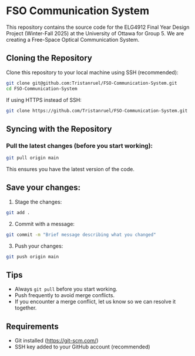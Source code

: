 # FSO Communication System

This repository contains the source code for the ELG4912 Final Year Design Project (Winter-Fall 2025) at the University of Ottawa for Group 5. We are creating a Free-Space Optical Communication System.

## Cloning the Repository

Clone this repository to your local machine using SSH (recommended):

```bash
git clone git@github.com:Tristanruel/FSO-Communication-System.git
cd FSO-Communication-System
```
If using HTTPS instead of SSH:
```bash
git clone https://github.com/Tristanruel/FSO-Communication-System.git
```
## Syncing with the Repository

### Pull the latest changes (before you start working):
```bash
git pull origin main
```
This ensures you have the latest version of the code.

## Save your changes:
1. Stage the changes:
```bash
git add .
```
2. Commit with a message:
```bash
git commit -m "Brief message describing what you changed"
```
3. Push your changes:
```bash
git push origin main
```

## Tips
- Always ```git pull``` before you start working.
- Push frequently to avoid merge conflicts.
- If you encounter a merge conflict, let us know so we can resolve it together.

## Requirements
- Git installed (https://git-scm.com/)
- SSH key added to your GitHub account (recommended)
